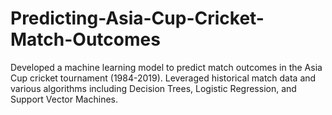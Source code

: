 # Predicting-Asia-Cup-Cricket-Match-Outcomes
Developed a machine learning model to predict match outcomes in the Asia Cup cricket tournament (1984-2019). Leveraged historical match data and various algorithms including Decision Trees, Logistic Regression, and Support Vector Machines.
